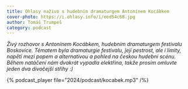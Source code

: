 ```yaml
---
title: Ohlasy naživo s hudebním dramaturgem Antonínem Kocábkem
cover-photo: https://i.ohlasy.info/i/eed54c68.jpg
author: Tomáš Trumpeš
category: podcast
---
```


*Živý rozhovor s Antonínem Kocábkem, hudebním dramaturgem festivalu Boskovice. Tématem byla dramaturgie festivalu, její pestrost, ale i limity, napětí mezi popem a alternativou a pohled na českou hudební scénu. Během natáčení nám dvakrát vypadla elektřina, takže prosím omluvte jeden dva divočejší střihy :)*

{% podcast_player file="2024/podcast/kocabek.mp3" /%}